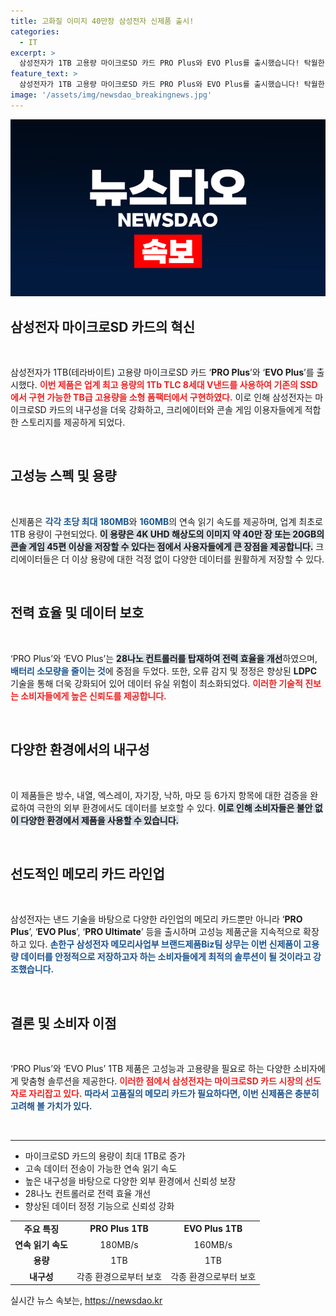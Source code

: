 ```yaml
---
title: 고화질 이미지 40만장 삼성전자 신제품 출시!
categories:
  - IT
excerpt: >
  삼성전자가 1TB 고용량 마이크로SD 카드 PRO Plus와 EVO Plus를 출시했습니다! 탁월한 속도와 외부 환경에서의 강력한 내구성으로 크리에이터와 게이머들에게 최적의 선택이 될 것입니다.
feature_text: >
  삼성전자가 1TB 고용량 마이크로SD 카드 PRO Plus와 EVO Plus를 출시했습니다! 탁월한 속도와 외부 환경에서의 강력한 내구성으로 크리에이터와 게이머들에게 최적의 선택이 될 것입니다.
image: '/assets/img/newsdao_breakingnews.jpg'
---
```


<p><img src="/assets/img/newsdao_breakingnews.jpg" alt="firstkoreanews 속보" /></p>

<h2 data-ke-size="size26">삼성전자 마이크로SD 카드의 혁신</h2>  

<p data-ke-size="size16">&nbsp;</p>  

<p>삼성전자가 1TB(테라바이트) 고용량 마이크로SD 카드 ‘<b>PRO Plus</b>’와 ‘<b>EVO Plus</b>’를 출시했다. <b><span style="color: #ee2323;">이번 제품은 업계 최고 용량의 1Tb TLC 8세대 V낸드를 사용하여 기존의 SSD에서 구현 가능한 TB급 고용량을 소형 폼팩터에서 구현하였다.</span></b> 이로 인해 삼성전자는 마이크로SD 카드의 내구성을 더욱 강화하고, 크리에이터와 콘솔 게임 이용자들에게 적합한 스토리지를 제공하게 되었다. </p>

<p data-ke-size="size16">&nbsp;</p>  

<h2 data-ke-size="size26">고성능 스펙 및 용량</h2>  

<p data-ke-size="size16">&nbsp;</p>  

<p>신제품은 <b><span style="color: #1a5490;">각각 초당 최대 180MB</span></b>와 <b><span style="color: #1a5490;">160MB</span></b>의 연속 읽기 속도를 제공하며, 업계 최초로 1TB 용량이 구현되었다. <b><span style="background-color: #21538527;">이 용량은 4K UHD 해상도의 이미지 약 40만 장 또는 20GB의 콘솔 게임 45편 이상을 저장할 수 있다는 점에서 사용자들에게 큰 장점을 제공합니다.</span></b> 크리에이터들은 더 이상 용량에 대한 걱정 없이 다양한 데이터를 원활하게 저장할 수 있다. </p>

<p data-ke-size="size16">&nbsp;</p>  

<h2 data-ke-size="size26">전력 효율 및 데이터 보호</h2>  

<p data-ke-size="size16">&nbsp;</p>  

<p>‘PRO Plus’와 ‘EVO Plus’는 <b><span style="background-color: #21538527;">28나노 컨트롤러를 탑재하여 전력 효율을 개선</span></b>하였으며, <b><span style="color: #1a5490;">배터리 소모량을 줄이는 것</span></b>에 중점을 두었다. 또한, 오류 감지 및 정정은 향상된 <b>LDPC</b> 기술을 통해 더욱 강화되어 있어 데이터 유실 위험이 최소화되었다. <b><span style="color: #ee2323;">이러한 기술적 진보는 소비자들에게 높은 신뢰도를 제공합니다.</span></b> </p>

<p data-ke-size="size16">&nbsp;</p>  

<h2 data-ke-size="size26">다양한 환경에서의 내구성</h2>  

<p data-ke-size="size16">&nbsp;</p>  

<p>이 제품들은 방수, 내열, 엑스레이, 자기장, 낙하, 마모 등 6가지 항목에 대한 검증을 완료하여 극한의 외부 환경에서도 데이터를 보호할 수 있다. <b><span style="background-color: #21538527;">이로 인해 소비자들은 불안 없이 다양한 환경에서 제품을 사용할 수 있습니다.</span></b> </p>

<p data-ke-size="size16">&nbsp;</p>  

<h2 data-ke-size="size26">선도적인 메모리 카드 라인업</h2>  

<p data-ke-size="size16">&nbsp;</p>  

<p>삼성전자는 낸드 기술을 바탕으로 다양한 라인업의 메모리 카드뿐만 아니라 ‘<b>PRO Plus</b>’, ‘<b>EVO Plus</b>’, ‘<b>PRO Ultimate</b>’ 등을 출시하며 고성능 제품군을 지속적으로 확장하고 있다. <b><span style="color: #1a5490;">손한구 삼성전자 메모리사업부 브랜드제품Biz팀 상무는 이번 신제품이 고용량 데이터를 안정적으로 저장하고자 하는 소비자들에게 최적의 솔루션이 될 것이라고 강조했습니다.</span></b></p>

<p data-ke-size="size16">&nbsp;</p>  

<h2 data-ke-size="size26">결론 및 소비자 이점</h2>  

<p data-ke-size="size16">&nbsp;</p>  

<p>‘PRO Plus’와 ‘EVO Plus’ 1TB 제품은 고성능과 고용량을 필요로 하는 다양한 소비자에게 맞춤형 솔루션을 제공한다. <b><span style="color: #ee2323;">이러한 점에서 삼성전자는 마이크로SD 카드 시장의 선도자로 자리잡고 있다.</span></b> <b><span style="color: #1a5490;">따라서 고품질의 메모리 카드가 필요하다면, 이번 신제품은 충분히 고려해 볼 가치가 있다.</span></b> </p>

<p data-ke-size="size16">&nbsp;</p>  

<hr>

<p data-ke-size="size16"></p>  

<ul>  
<li>마이크로SD 카드의 용량이 최대 1TB로 증가</li>  
<li>고속 데이터 전송이 가능한 연속 읽기 속도</li>  
<li>높은 내구성을 바탕으로 다양한 외부 환경에서 신뢰성 보장</li>  
<li>28나노 컨트롤러로 전력 효율 개선</li>  
<li>향상된 데이터 정정 기능으로 신뢰성 강화</li>  
</ul>  

<p data-ke-size="size16"></p>  

<table style="width:100%; border-collapse:collapse;">  
<tr>  
<td style="text-align: center; height: 17px;"><b>주요 특징</b></td>  
<td style="text-align: center; height: 17px;"><b>PRO Plus 1TB</b></td>  
<td style="text-align: center; height: 17px;"><b>EVO Plus 1TB</b></td>  
</tr>  
<tr>  
<td style="text-align: center; height: 17px;"><b>연속 읽기 속도</b></td>  
<td style="text-align: center; height: 17px;">180MB/s</td>  
<td style="text-align: center; height: 17px;">160MB/s</td>  
</tr>  
<tr>  
<td style="text-align: center; height: 17px;"><b>용량</b></td>  
<td style="text-align: center; height: 17px;">1TB</td>  
<td style="text-align: center; height: 17px;">1TB</td>  
</tr>  
<tr>  
<td style="text-align: center; height: 17px;"><b>내구성</b></td>  
<td style="text-align: center; height: 17px;">각종 환경으로부터 보호</td>  
<td style="text-align: center; height: 17px;">각종 환경으로부터 보호</td>  
</tr>  
</table>
실시간 뉴스 속보는, <a href="https://newsdao.kr" rel="dofollow">https://newsdao.kr</a>



